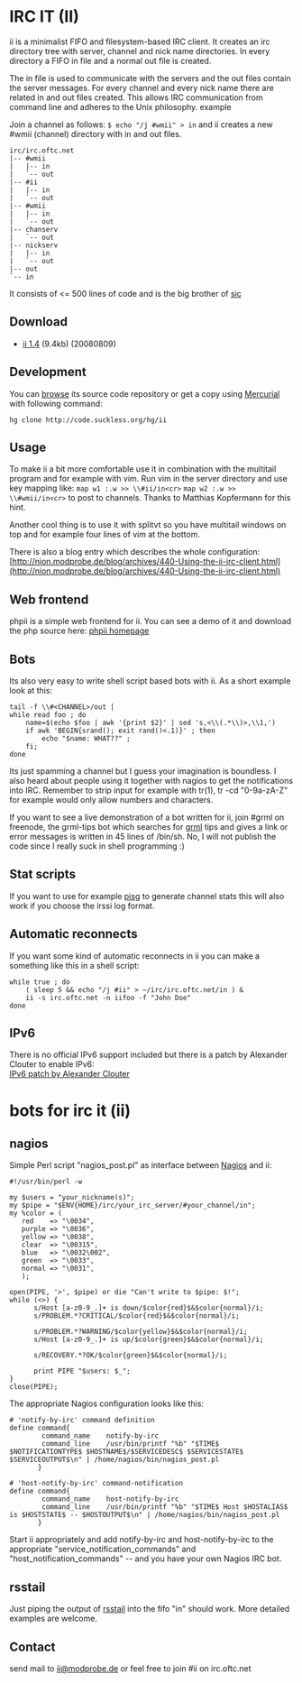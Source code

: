 IRC IT (II)
===========
ii is a minimalist FIFO and filesystem-based IRC client. It creates an irc directory tree with server, channel and nick name directories. In every directory a FIFO in file and a normal out file is created.

The in file is used to communicate with the servers and the out files contain the server messages. For every channel and every nick name there are related in and out files created. This allows IRC communication from command line and adheres to the Unix philosophy.
example

Join a channel as follows: `$ echo "/j #wmii" > in`
and ii creates a new #wmii (channel) directory with in and out files.

    irc/irc.oftc.net
    |-- #wmii
    |   |-- in
    |   `-- out
    |-- #ii
    |   |-- in
    |   `-- out
    |-- #wmii
    |   |-- in
    |   `-- out
    |-- chanserv
    |   `-- out
    |-- nickserv
    |   |-- in
    |   `-- out
    |-- out
    `-- in

It consists of <= 500 lines of code and is the big brother of [sic](/programs/sic.html)

Download
--------
* [ii 1.4](http://code.suckless.org/dl/tools/ii-1.4.tar.gz) (9.4kb) (20080809)

Development
-----------
You can [browse](http://code.suckless.org/hg/ii) its source code repository or get a copy using [Mercurial](http://www.selenic.com/mercurial/) with following command:

`hg clone http://code.suckless.org/hg/ii`

Usage
------
To make ii a bit more comfortable use it in combination with the multitail program and for example with vim. Run vim in the server directory and use key mapping like:
`map w1 :.w >> \\#ii/in<cr>`
`map w2 :.w >> \\#wmii/in<cr>`
to post to channels. Thanks to Matthias Kopfermann for this hint.

Another cool thing is to use it with splitvt so you have multitail windows on top and for example four lines of vim at the bottom.

There is also a blog entry which describes the whole configuration: 
[http://nion.modprobe.de/blog/archives/440-Using-the-ii-irc-client.html](http://nion.modprobe.de/blog/archives/440-Using-the-ii-irc-client.html)

Web frontend
------------
phpii is a simple web frontend for ii. You can see a demo of it and download the php source here: [phpii homepage](http://yogan.meinungsverstaerker.de/phpii)

Bots
----

Its also very easy to write shell script based bots with ii. As a short example look at this:

    tail -f \\#<CHANNEL>/out |  
    while read foo ; do  
        name=$(echo $foo | awk '{print $2}' | sed 's,<\\(.*\\)>,\\1,')  
        if awk 'BEGIN{srand(); exit rand()<.1)}' ; then  
            echo "$name: WHAT??" ;  
        fi;  
    done

Its just spamming a channel but I guess your imagination is boundless.
I also heard about people using it together with nagios to get the notifications into IRC.
Remember to strip input for example with tr(1), tr -cd "0-9a-zA-Z" for example would only allow numbers and characters.

If you want to see a live demonstration of a bot written for ii, join #grml on freenode, the grml-tips bot which searches
for [grml](http://www.grml.org) tips and gives a link or error messages is written in 45 lines of /bin/sh. No, I will not publish
the code since I really suck in shell programming :)

Stat scripts
------------

If you want to use for example [pisg](http://pisg.sf.net/) to generate channel stats this will also work if you choose the irssi log format.

Automatic reconnects
--------------------

If you want some kind of automatic reconnects in ii you can make a something like this in a shell script:

    while true ; do  
        ( sleep 5 && echo "/j #ii" > ~/irc/irc.oftc.net/in ) &  
        ii -s irc.oftc.net -n iifoo -f "John Doe"  
    done

IPv6
----

There is no official IPv6 support included but there is a patch by Alexander Clouter to enable IPv6:  
[IPv6 patch by Alexander Clouter](http://suckless.org/~nion/ii-ipv6.patch)


bots for irc it (ii)
====================

nagios
------

Simple Perl script "nagios_post.pl" as interface between [Nagios](http://www.nagios.org/) and ii:

    #!/usr/bin/perl -w

    my $users = "your_nickname(s)";
    my $pipe = "$ENV{HOME}/irc/your_irc_server/#your_channel/in";
    my %color = (
       red    => "\0034",
       purple => "\0036",
       yellow => "\0038",
       clear  => "\00315",
       blue   => "\0032\002",
       green  => "\0033",
       normal => "\0031",
       );

    open(PIPE, '>', $pipe) or die "Can't write to $pipe: $!";
    while (<>) {
          s/Host [a-z0-9_.]+ is down/$color{red}$&$color{normal}/i;
          s/PROBLEM.*?CRITICAL/$color{red}$&$color{normal}/i;

          s/PROBLEM.*?WARNING/$color{yellow}$&$color{normal}/i;
          s/Host [a-z0-9_.]+ is up/$color{green}$&$color{normal}/i;

          s/RECOVERY.*?OK/$color{green}$&$color{normal}/i;

          print PIPE "$users: $_";
    }
    close(PIPE);

The appropriate Nagios configuration looks like this:

    # 'notify-by-irc' command definition
    define command{
            command_name    notify-by-irc
            command_line    /usr/bin/printf "%b" "$TIME$ $NOTIFICATIONTYPE$ $HOSTNAME$/$SERVICEDESC$ $SERVICESTATE$ $SERVICEOUTPUT$\n" | /home/nagios/bin/nagios_post.pl 
           }

    # 'host-notify-by-irc' command-notification
    define command{
            command_name    host-notify-by-irc
            command_line    /usr/bin/printf "%b" "$TIME$ Host $HOSTALIAS$ is $HOSTSTATE$ -- $HOSTOUTPUT$\n" | /home/nagios/bin/nagios_post.pl
           }

Start ii appropriately and add notify-by-irc and host-notify-by-irc to the appropriate "service&#x5f;notification&#x5f;commands" and "host&#x5f;notification&#x5f;commands" -- and you have your own Nagios IRC bot.

rsstail
-------

Just piping the output of [rsstail](http://www.vanheusden.com/rsstail/) into the fifo "in" should work. More detailed examples are welcome.


Contact
-------
send mail to [ii@modprobe.de]( mailto:ii@modprobe.de) or feel free to join #ii on irc.oftc.net

